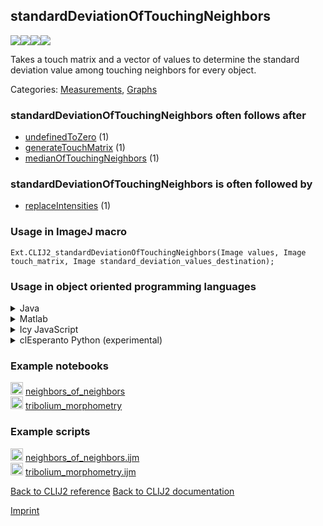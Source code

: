 ## standardDeviationOfTouchingNeighbors
<img src="images/mini_empty_logo.png"/><img src="images/mini_clij2_logo.png"/><img src="images/mini_empty_logo.png"/><img src="images/mini_cle_logo.png"/>

Takes a touch matrix and a vector of values to determine the standard deviation value among touching neighbors for every object. 



Categories: [Measurements](https://clij.github.io/clij2-docs/reference__measurement), [Graphs](https://clij.github.io/clij2-docs/reference__graph)

### standardDeviationOfTouchingNeighbors often follows after
* <a href="reference_undefinedToZero">undefinedToZero</a> (1)
* <a href="reference_generateTouchMatrix">generateTouchMatrix</a> (1)
* <a href="reference_medianOfTouchingNeighbors">medianOfTouchingNeighbors</a> (1)


### standardDeviationOfTouchingNeighbors is often followed by
* <a href="reference_replaceIntensities">replaceIntensities</a> (1)


### Usage in ImageJ macro
```
Ext.CLIJ2_standardDeviationOfTouchingNeighbors(Image values, Image touch_matrix, Image standard_deviation_values_destination);
```


### Usage in object oriented programming languages



<details>

<summary>
Java
</summary>
<pre class="highlight">// init CLIJ and GPU
import net.haesleinhuepf.clij2.CLIJ2;
import net.haesleinhuepf.clij.clearcl.ClearCLBuffer;
CLIJ2 clij2 = CLIJ2.getInstance();

// get input parameters
ClearCLBuffer values = clij2.push(valuesImagePlus);
ClearCLBuffer touch_matrix = clij2.push(touch_matrixImagePlus);
standard_deviation_values_destination = clij2.create(values);
</pre>

<pre class="highlight">
// Execute operation on GPU
clij2.standardDeviationOfTouchingNeighbors(values, touch_matrix, standard_deviation_values_destination);
</pre>

<pre class="highlight">
// show result
standard_deviation_values_destinationImagePlus = clij2.pull(standard_deviation_values_destination);
standard_deviation_values_destinationImagePlus.show();

// cleanup memory on GPU
clij2.release(values);
clij2.release(touch_matrix);
clij2.release(standard_deviation_values_destination);
</pre>

</details>



<details>

<summary>
Matlab
</summary>
<pre class="highlight">% init CLIJ and GPU
clij2 = init_clatlab();

% get input parameters
values = clij2.pushMat(values_matrix);
touch_matrix = clij2.pushMat(touch_matrix_matrix);
standard_deviation_values_destination = clij2.create(values);
</pre>

<pre class="highlight">
% Execute operation on GPU
clij2.standardDeviationOfTouchingNeighbors(values, touch_matrix, standard_deviation_values_destination);
</pre>

<pre class="highlight">
% show result
standard_deviation_values_destination = clij2.pullMat(standard_deviation_values_destination)

% cleanup memory on GPU
clij2.release(values);
clij2.release(touch_matrix);
clij2.release(standard_deviation_values_destination);
</pre>

</details>



<details>

<summary>
Icy JavaScript
</summary>
<pre class="highlight">// init CLIJ and GPU
importClass(net.haesleinhuepf.clicy.CLICY);
importClass(Packages.icy.main.Icy);

clij2 = CLICY.getInstance();

// get input parameters
values_sequence = getSequence();
values = clij2.pushSequence(values_sequence);
touch_matrix_sequence = getSequence();
touch_matrix = clij2.pushSequence(touch_matrix_sequence);
standard_deviation_values_destination = clij2.create(values);
</pre>

<pre class="highlight">
// Execute operation on GPU
clij2.standardDeviationOfTouchingNeighbors(values, touch_matrix, standard_deviation_values_destination);
</pre>

<pre class="highlight">
// show result
standard_deviation_values_destination_sequence = clij2.pullSequence(standard_deviation_values_destination)
Icy.addSequence(standard_deviation_values_destination_sequence);
// cleanup memory on GPU
clij2.release(values);
clij2.release(touch_matrix);
clij2.release(standard_deviation_values_destination);
</pre>

</details>



<details>

<summary>
clEsperanto Python (experimental)
</summary>
<pre class="highlight">import pyclesperanto_prototype as cle

cle.standard_deviation_of_touching_neighbors(values, touch_matrix, standard_deviation_values_destination)

</pre>



</details>





### Example notebooks
<a href="https://clij.github.io/clij2-docs/md/neighbors_of_neighbors"><img src="images/language_macro.png" height="20"/></a> [neighbors_of_neighbors](https://clij.github.io/clij2-docs/md/neighbors_of_neighbors)  
<a href="https://clij.github.io/clij2-docs/md/tribolium_morphometry"><img src="images/language_macro.png" height="20"/></a> [tribolium_morphometry](https://clij.github.io/clij2-docs/md/tribolium_morphometry)  




### Example scripts
<a href="https://github.com/clij/clij2-docs/blob/master/src/main/macro/neighbors_of_neighbors.ijm"><img src="images/language_macro.png" height="20"/></a> [neighbors_of_neighbors.ijm](https://github.com/clij/clij2-docs/blob/master/src/main/macro/neighbors_of_neighbors.ijm)  
<a href="https://github.com/clij/clij2-docs/blob/master/src/main/macro/tribolium_morphometry.ijm"><img src="images/language_macro.png" height="20"/></a> [tribolium_morphometry.ijm](https://github.com/clij/clij2-docs/blob/master/src/main/macro/tribolium_morphometry.ijm)  


[Back to CLIJ2 reference](https://clij.github.io/clij2-docs/reference)
[Back to CLIJ2 documentation](https://clij.github.io/clij2-docs)

[Imprint](https://clij.github.io/imprint)
